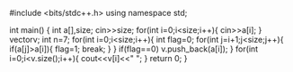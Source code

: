 #include <bits/stdc++.h>
using namespace std;

int main() {
    int a[],size;
    cin>>size;
    for(int i=0;i<size;i++){
    cin>>a[i];
    }
    vector<int>v;
    int n=7;
    for(int i=0;i<size;i++){
        int flag=0;
        for(int j=i+1;j<size;j++){
            if(a[j]>a[i]){
                flag=1;
                break;
            }
        }
        if(flag==0)
            v.push_back(a[i]);
    }
    for(int i=0;i<v.size();i++){
        cout<<v[i]<<" ";
    }
	return 0;
}
